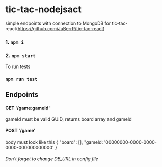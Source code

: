 # tic-tac-nodejsact

simple endpoints with connection to MongoDB for tic-tac-react(https://github.com/JuBerrR/tic-tac-react)

### 1. `npm i`
### 2. `npm start`

To run tests 
### `npm run test`

## Endpoints

#### GET '/game:gameId'
gameId must be valid GUID, returns board array and gameId 

#### POST '/game'
body must look like this 
{ 
  "board": [],
  "gameId: '00000000-0000-0000-0000-000000000000'
}
###### Don't forget to change DB_URL in config file
